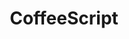 ---
blog: http://blog.tlrobinson.net/
codehost: https://github.com/https://github.com/jashkenas/coffeescript
guide: https://github.com/jashkenas/coffeescript/tree/master/documentation/site
logohandle: coffeescript
sort: coffeescript
title: CoffeeScript
website: https://coffeescript.org/
wikipedia: https://en.wikipedia.org/wiki/CoffeeScript
---